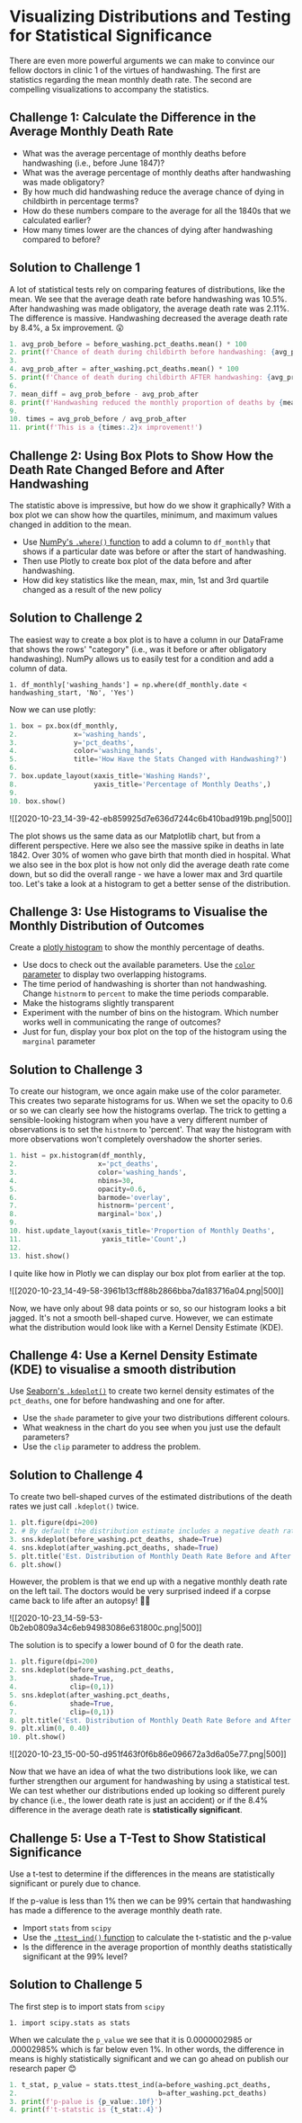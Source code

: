 # Visualizing Distributions and Testing for Statistical Significance

There are even more powerful arguments we can make to convince our fellow doctors in clinic 1 of the virtues of handwashing. The first are statistics regarding the mean monthly death rate. The second are compelling visualizations to accompany the statistics.

## Challenge 1: Calculate the Difference in the Average Monthly Death Rate

- What was the average percentage of monthly deaths before handwashing (i.e., before June 1847)?
- What was the average percentage of monthly deaths after handwashing was made obligatory?
- By how much did handwashing reduce the average chance of dying in childbirth in percentage terms?
- How do these numbers compare to the average for all the 1840s that we calculated earlier?
- How many times lower are the chances of dying after handwashing compared to before?

## Solution to Challenge 1

A lot of statistical tests rely on comparing features of distributions, like the mean. We see that the average death rate before handwashing was 10.5%. After handwashing was made obligatory, the average death rate was 2.11%. The difference is massive. Handwashing decreased the average death rate by 8.4%, a 5x improvement. 😮

```python
1. avg_prob_before = before_washing.pct_deaths.mean() * 100
2. print(f'Chance of death during childbirth before handwashing: {avg_prob_before:.3}%.')
3.
4. avg_prob_after = after_washing.pct_deaths.mean() * 100
5. print(f'Chance of death during childbirth AFTER handwashing: {avg_prob_after:.3}%.')
6.
7. mean_diff = avg_prob_before - avg_prob_after
8. print(f'Handwashing reduced the monthly proportion of deaths by {mean_diff:.3}%!')
9.
10. times = avg_prob_before / avg_prob_after
11. print(f'This is a {times:.2}x improvement!')
```

## Challenge 2: Using Box Plots to Show How the Death Rate Changed Before and After Handwashing

The statistic above is impressive, but how do we show it graphically? With a box plot we can show how the quartiles, minimum, and maximum values changed in addition to the mean.

- Use [NumPy's `.where()` function](https://numpy.org/doc/stable/reference/generated/numpy.where.html) to add a column to `df_monthly` that shows if a particular date was before or after the start of handwashing.
- Then use Plotly to create box plot of the data before and after handwashing.
- How did key statistics like the mean, max, min, 1st and 3rd quartile changed as a result of the new policy

## Solution to Challenge 2

The easiest way to create a box plot is to have a column in our DataFrame that shows the rows' "category" (i.e., was it before or after obligatory handwashing). NumPy allows us to easily test for a condition and add a column of data.

`1. df_monthly['washing_hands'] = np.where(df_monthly.date < handwashing_start, 'No', 'Yes')`

Now we can use plotly:

```python
1. box = px.box(df_monthly, 
2.              x='washing_hands', 
3.              y='pct_deaths',
4.              color='washing_hands',
5.              title='How Have the Stats Changed with Handwashing?')
6.
7. box.update_layout(xaxis_title='Washing Hands?',
8.                   yaxis_title='Percentage of Monthly Deaths',)
9.
10. box.show()
```

![[2020-10-23_14-39-42-eb859925d7e636d7244c6b410bad919b.png|500]]

The plot shows us the same data as our Matplotlib chart, but from a different perspective. Here we also see the massive spike in deaths in late 1842. Over 30% of women who gave birth that month died in hospital. What we also see in the box plot is how not only did the average death rate come down, but so did the overall range - we have a lower max and 3rd quartile too. Let's take a look at a histogram to get a better sense of the distribution.

## Challenge 3: Use Histograms to Visualise the Monthly Distribution of Outcomes

Create a [plotly histogram](https://plotly.com/python/histograms/) to show the monthly percentage of deaths.

- Use docs to check out the available parameters. Use the [`color` parameter](https://plotly.github.io/plotly.py-docs/generated/plotly.express.histogram.html) to display two overlapping histograms.
- The time period of handwashing is shorter than not handwashing. Change `histnorm` to `percent` to make the time periods comparable.
- Make the histograms slightly transparent
- Experiment with the number of bins on the histogram. Which number works well in communicating the range of outcomes?
- Just for fun, display your box plot on the top of the histogram using the `marginal` parameter

## Solution to Challenge 3

To create our histogram, we once again make use of the color parameter. This creates two separate histograms for us. When we set the opacity to 0.6 or so we can clearly see how the histograms overlap. The trick to getting a sensible-looking histogram when you have a very different number of observations is to set the `histnorm` to 'percent'. That way the histogram with more observations won't completely overshadow the shorter series.

```python
1. hist = px.histogram(df_monthly, 
2.                    x='pct_deaths', 
3.                    color='washing_hands',
4.                    nbins=30,
5.                    opacity=0.6,
6.                    barmode='overlay',
7.                    histnorm='percent',
8.                    marginal='box',)
9.
10. hist.update_layout(xaxis_title='Proportion of Monthly Deaths',
11.                    yaxis_title='Count',)
12.
13. hist.show()
```

I quite like how in Plotly we can display our box plot from earlier at the top.

![[2020-10-23_14-49-58-3961b13cff88b2866bba7da183716a04.png|500]]

Now, we have only about 98 data points or so, so our histogram looks a bit jagged. It's not a smooth bell-shaped curve. However, we can estimate what the distribution would look like with a Kernel Density Estimate (KDE).

## Challenge 4: Use a Kernel Density Estimate (KDE) to visualise a smooth distribution

Use [Seaborn's `.kdeplot()`](https://seaborn.pydata.org/generated/seaborn.kdeplot.html) to create two kernel density estimates of the `pct_deaths`, one for before handwashing and one for after.

- Use the `shade` parameter to give your two distributions different colours.
- What weakness in the chart do you see when you just use the default parameters?
- Use the `clip` parameter to address the problem.

## Solution to Challenge 4

To create two bell-shaped curves of the estimated distributions of the death rates we just call `.kdeplot()` twice.

```python
1. plt.figure(dpi=200)
2. # By default the distribution estimate includes a negative death rate!
3. sns.kdeplot(before_washing.pct_deaths, shade=True)
4. sns.kdeplot(after_washing.pct_deaths, shade=True)
5. plt.title('Est. Distribution of Monthly Death Rate Before and After Handwashing')
6. plt.show()
```

However, the problem is that we end up with a negative monthly death rate on the left tail. The doctors would be very surprised indeed if a corpse came back to life after an autopsy! 🧟‍♀️

![[2020-10-23_14-59-53-0b2eb0809a34c6eb94983086e631800c.png|500]]

The solution is to specify a lower bound of 0 for the death rate.

```python
1. plt.figure(dpi=200)
2. sns.kdeplot(before_washing.pct_deaths, 
3.             shade=True,
4.             clip=(0,1))
5. sns.kdeplot(after_washing.pct_deaths, 
6.             shade=True,
7.             clip=(0,1))
8. plt.title('Est. Distribution of Monthly Death Rate Before and After Handwashing')
9. plt.xlim(0, 0.40)
10. plt.show()
```

![[2020-10-23_15-00-50-d951f463f0f6b86e096672a3d6a05e77.png|500]]

Now that we have an idea of what the two distributions look like, we can further strengthen our argument for handwashing by using a statistical test. We can test whether our distributions ended up looking so different purely by chance (i.e., the lower death rate is just an accident) or if the 8.4% difference in the average death rate is **statistically significant**.

## Challenge 5: Use a T-Test to Show Statistical Significance

Use a t-test to determine if the differences in the means are statistically significant or purely due to chance.

If the p-value is less than 1% then we can be 99% certain that handwashing has made a difference to the average monthly death rate.

- Import `stats` from `scipy`
- Use the [`.ttest_ind()` function](https://docs.scipy.org/doc/scipy/reference/generated/scipy.stats.ttest_ind.html) to calculate the t-statistic and the p-value
- Is the difference in the average proportion of monthly deaths statistically significant at the 99% level?

## Solution to Challenge 5

The first step is to import stats from `scipy`

`1. import scipy.stats as stats`

When we calculate the `p_value` we see that it is 0.0000002985 or .00002985% which is far below even 1%. In other words, the difference in means is highly statistically significant and we can go ahead on publish our research paper 😊

```python
1. t_stat, p_value = stats.ttest_ind(a=before_washing.pct_deaths, 
2.                                   b=after_washing.pct_deaths)
3. print(f'p-palue is {p_value:.10f}')
4. print(f't-statstic is {t_stat:.4}')
```